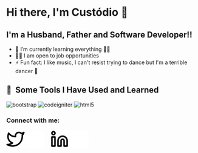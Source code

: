 # Hi there, I'm Custódio 👋 


## I'm a Husband, Father and Software Developer!!

- 🌱 I’m currently learning everything 🏋️‍♀️
- 👨‍💼 I am open to job opportunities
- ⚡ Fun fact: I like music, I can't resist trying to dance but I'm a terrible dancer 🤣

<h2> 🚀 &nbsp;Some Tools I Have Used and Learned</h2>
<p align="left">
<img src="https://cdn.jsdelivr.net/gh/devicons/devicon/icons/bootstrap/bootstrap-original-wordmark.svg" alt="bootstrap" width="45" height="45"/>
<img src="https://cdn.jsdelivr.net/gh/devicons/devicon/icons/codeigniter/codeigniter-plain-wordmark.svg" alt="codeigniter" width="45" height="45"/>
<img src="https://cdn.jsdelivr.net/gh/devicons/devicon/icons/html5/html5-original-wordmark.svg" alt="html5" width="45" height="45"/>
          
          
</p>

### Connect with me:

[![website](./img/twitter-light.svg)](https://twitter.com/custodiolanga1)
[![website](./img/twitter-dark.svg)](https://twitter.com/custodiolanga1)
&nbsp;&nbsp;
[![website](./img/linkedin-light.svg)](https://www.linkedin.com/in/custodio-serafim-2a318a23a)
[![website](./img/linkedin-dark.svg)](https://www.linkedin.com/in/custodio-serafim-2a318a23a)

